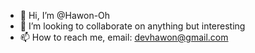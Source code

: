 - 👋 Hi, I’m @Hawon-Oh
- 💞️ I’m looking to collaborate on anything but interesting
- 📫 How to reach me, email: devhawon@gmail.com
